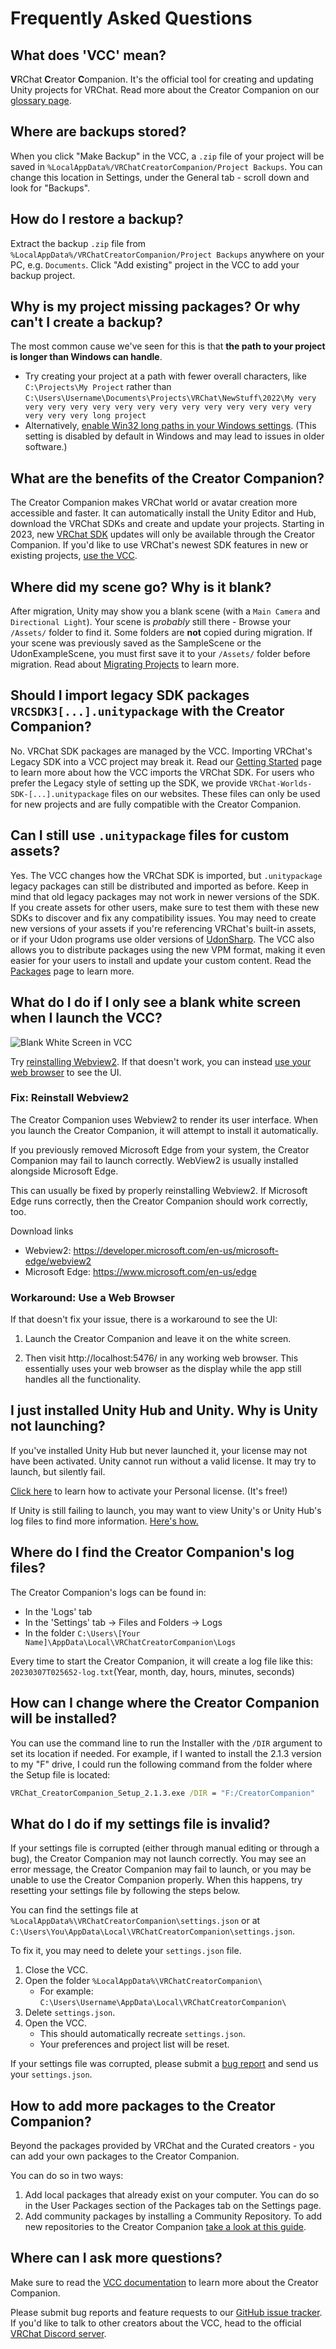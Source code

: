 # Frequently Asked Questions
## What does 'VCC' mean?
**V**RChat **C**reator **C**ompanion. It's the official tool for creating and updating Unity projects for VRChat. Read more about the Creator Companion on our [glossary page](https://vcc.docs.vrchat.com/guides/glossary/).

## Where are backups stored?
When you click "Make Backup" in the VCC, a `.zip` file of your project will be saved in `%LocalAppData%/VRChatCreatorCompanion/Project Backups`. You can change this location in Settings, under the General tab - scroll down and look for "Backups".

## How do I restore a backup?
Extract the backup `.zip` file from `%LocalAppData%/VRChatCreatorCompanion/Project Backups` anywhere on your PC, e.g. `Documents`. Click "Add existing" project in the VCC to add your backup project.

## Why is my project missing packages? Or why can't I create a backup?
The most common cause we've seen for this is that **the path to your project is longer than Windows can handle**.
* Try creating your project at a path with fewer overall characters, like
  `C:\Projects\My Project` rather than
  `C:\Users\Username\Documents\Projects\VRChat\NewStuff\2022\My very very very very very very very very very very very very very very very very very long project`
* Alternatively, [enable Win32 long paths in your Windows settings](https://learn.microsoft.com/en-us/windows/win32/fileio/maximum-file-path-limitation?tabs=registry#enable-long-paths-in-windows-10-version-1607-and-later). (This setting is disabled by default in Windows and may lead to issues in older software.)
## What are the benefits of the Creator Companion?
The Creator Companion makes VRChat world or avatar creation more accessible and faster. It can automatically install the Unity Editor and Hub, download the VRChat SDKs and create and update your projects.
Starting in 2023, new [VRChat SDK](https://docs.vrchat.com/docs/choosing-your-sdk) updates will only be available through the Creator Companion. If you'd like to use VRChat's newest SDK features in new or existing projects, [use the VCC](https://vcc.docs.vrchat.com/guides/getting-started/).
## Where did my scene go? Why is it blank?
After migration, Unity may show you a blank scene (with a `Main Camera` and `Directional Light`). Your scene is *probably* still there - Browse your `/Assets/` folder to find it.
Some folders are **not** copied during migration. If your scene was previously saved as the SampleScene or the UdonExampleScene, you must first save it to your `/Assets/` folder before migration. Read about [Migrating Projects](https://vcc.docs.vrchat.com/vpm/migrating) to learn more.
## Should I import legacy SDK packages `VRCSDK3[...].unitypackage` with the Creator Companion?
No. VRChat SDK packages are managed by the VCC. Importing VRChat's Legacy SDK into a VCC project may break it. Read our [Getting Started](https://vcc.docs.vrchat.com/guides/getting-started) page to learn more about how the VCC imports the VRChat SDK.
For users who prefer the Legacy style of setting up the SDK, we provide `VRChat-Worlds-SDK-[...].unitypackage` files on our websites. These files can only be used for new projects and are fully compatible with the Creator Companion.
## Can I still use `.unitypackage` files for custom assets?
Yes. The VCC changes how the VRChat SDK is imported, but `.unitypackage` legacy packages can still be distributed and imported as before. Keep in mind that old legacy packages may not work in newer versions of the SDK.
If you create assets for other users, make sure to test them with these new SDKs to discover and fix any compatibility issues. You may need to create new versions of your assets if you're referencing VRChat's built-in assets, or if your Udon programs use older versions of [UdonSharp](https://udonsharp.docs.vrchat.com).
The VCC also allows you to distribute packages using the new VPM format, making it even easier for your users to install and update your custom content. Read the [Packages](https://vcc.docs.vrchat.com/vpm/packages) page to learn more.

## What do I do if I only see a blank white screen when I launch the VCC?
![Blank White Screen in VCC](/images/vcc-white.png)
 
Try [reinstalling Webview2](#fix-reinstall-webview2). If that doesn't work, you can instead [use your web browser](#workaround-use-a-web-browser) to see the UI.

### Fix: Reinstall Webview2
The Creator Companion uses Webview2 to render its user interface. When you launch the Creator Companion, it will attempt to install it automatically.

If you previously removed Microsoft Edge from your system, the Creator Companion may fail to launch correctly. WebView2 is usually installed alongside Microsoft Edge. 

This can usually be fixed by properly reinstalling Webview2. If Microsoft Edge runs correctly, then the Creator Companion should work correctly, too.

Download links
- Webview2: https://developer.microsoft.com/en-us/microsoft-edge/webview2
- Microsoft Edge: https://www.microsoft.com/en-us/edge

### Workaround: Use a Web Browser

If that doesn't fix your issue, there is a workaround to see the UI:

1. Launch the Creator Companion and leave it on the white screen.

2. Then visit http://localhost:5476/ in any working web browser. This essentially uses your web browser as the display while the app still handles all the functionality.

## I just installed Unity Hub and Unity. Why is Unity not launching?

If you've installed Unity Hub but never launched it, your license may not have been activated. Unity cannot run without a valid license. It may try to launch, but silently fail.

[Click here](https://support.unity.com/hc/en-us/articles/211438683-How-do-I-activate-my-license-) to learn how to activate your Personal license. (It's free!)

If Unity is still failing to launch, you may want to view Unity's or Unity Hub's log files to find more information. [Here's how.](https://docs.unity3d.com/Manual/LogFiles.html)

## Where do I find the Creator Companion's log files?
The Creator Companion's logs can be found in:
- In the 'Logs' tab
- In the 'Settings' tab -> Files and Folders -> Logs
- In the folder `C:\Users\[Your Name]\AppData\Local\VRChatCreatorCompanion\Logs`

Every time to start the Creator Companion, it will create a log file like this:
`20230307T025652-log.txt`(Year, month, day, hours, minutes, seconds)

## How can I change where the Creator Companion will be installed?
You can use the command line to run the Installer with the `/DIR` argument to set its location if needed. For example, if I wanted to install the 2.1.3 version to my "F" drive, I could run the following command from the folder where the Setup file is located:
```cmd
VRChat_CreatorCompanion_Setup_2.1.3.exe /DIR = "F:/CreatorCompanion"
```

## What do I do if my settings file is invalid?
If your settings file is corrupted (either through manual editing or through a bug), the Creator Companion may not launch correctly. You may see an error message, the Creator Companion may fail to launch, or you may be unable to use the Creator Companion properly. When this happens, try resetting your settings file by following the steps below.

You can find the settings file at `%LocalAppData%\VRChatCreatorCompanion\settings.json` or at `C:\Users\You\AppData\Local\VRChatCreatorCompanion\settings.json`.

To fix it, you may need to delete your `settings.json` file.
1. Close the VCC.
2. Open the folder `%LocalAppData%\VRChatCreatorCompanion\` 
    - For example:  `C:\Users\Username\AppData\Local\VRChatCreatorCompanion\`
3. Delete `settings.json`.
4. Open the VCC.
    - This should automatically recreate `settings.json`.
    - Your preferences and project list will be reset.

If your settings file was corrupted, please submit a [bug report](https://github.com/vrchat-community/creator-companion/issues/new?assignees=&labels=&template=bug_report.md&title=%5BBUG%5D) and send us your `settings.json`.

## How to add more packages to the Creator Companion?

Beyond the packages provided by VRChat and the Curated creators - you can add your own packages to the Creator Companion.

You can do so in two ways:

1. Add local packages that already exist on your computer. You can do so in the User Packages section of the Packages tab on the Settings page.
2. Add community packages by installing a Community Repository. To add new repositories to the Creator Companion [take a look at this guide](/guides/community-repositories).

## Where can I ask more questions?
Make sure to read the [VCC documentation](https://vcc.docs.vrchat.com/) to learn more about the Creator Companion.

Please submit bug reports and feature requests to our [GitHub issue tracker](https://vcc.docs.vrchat.com/guides/bugs-features/). If you'd like to talk to other creators about the VCC, head to the official [VRChat Discord server](https://discord.com/invite/vrchat).
